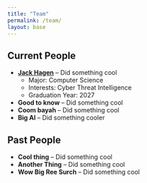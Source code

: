 ```yaml
---
title: "Team"
permalink: /team/
layout: base
---
```


## Current People

- **[Jack Hagen](https://hagen.riop)** – Did something cool
    - Major: Computer Science
    - Interests: Cyber Threat Intelligence
    - Graduation Year: 2027
- **Good to know** – Did something cool
- **Coom bayah** – Did something cool 
- **Big AI** – Did something cooler

## Past People

- **Cool thing** – Did something cool
- **Another Thing** – Did something cool
- **Wow Big Ree Surch** – Did something cool